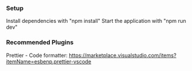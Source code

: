 ### Setup

Install dependencies with "npm install"
Start the application with "npm run dev"


### Recommended Plugins
Prettier - Code formatter: https://marketplace.visualstudio.com/items?itemName=esbenp.prettier-vscode
